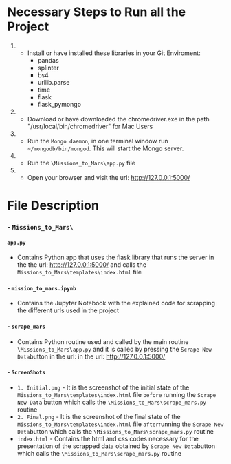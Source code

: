# Necessary Steps to Run all the Project

1. - Install or have installed these libraries in your Git Enviroment:
        -   pandas
        -   splinter
        -   bs4
        -   urllib.parse
        -   time
        -   flask
        -   flask_pymongo
2. - Download or have downloaded the chromedriver.exe in the path "/usr/local/bin/chromedriver" for Mac Users
2. - Run the `Mongo daemon`, in one terminal window run `~/mongodb/bin/mongod`. This will start the Mongo server.
3. - Run the `\Missions_to_Mars\app.py` file
4. - Open your browser and visit the url: http://127.0.0.1:5000/

# File Description
### - `Missions_to_Mars\`
#### `app.py`
- Contains Python app that uses the flask library that runs the server in the  the url: http://127.0.0.1:5000/ and calls the `Missions_to_Mars\templates\index.html` file
#### - `mission_to_mars.ipynb` 
- Contains the Jupyter Notebook with the explained code for scrapping the different urls used in the project
#### - `scrape_mars` 
- Contains Python routine used and called by the main routine `\Missions_to_Mars\app.py` and it is called by pressing the `Scrape New Data`button in the url: in the url: http://127.0.0.1:5000/
#### -  `ScreenShots`
- `1. Initial.png` - It is the screenshot of the initial state of the `Missions_to_Mars\templates\index.html` file `before` running the `Scrape New Data` button which calls the `\Missions_to_Mars\scrape_mars.py` routine
- `2. Final.png` - It is the screenshot of the final state of the `Missions_to_Mars\templates\index.html` file `after`running the `Scrape New Data`button which calls the `\Missions_to_Mars\scrape_mars.py` routine
- `index.html` - Contains the html and css codes necessary for the presentation of the scrapped data obtained by `Scrape New Data`button which calls the `\Missions_to_Mars\scrape_mars.py` routine